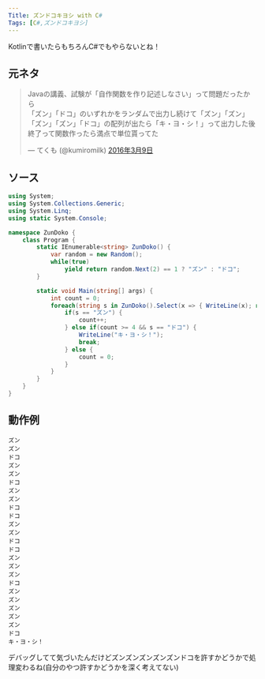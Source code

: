 ```yaml
---
Title: ズンドコキヨシ with C#
Tags: [C#,ズンドコキヨシ]
---
```


Kotlinで書いたらもちろんC#でもやらないとね！

## 元ネタ
<blockquote class="twitter-tweet" data-lang="ja"><p lang="ja" dir="ltr">Javaの講義、試験が「自作関数を作り記述しなさい」って問題だったから<br>「ズン」「ドコ」のいずれかをランダムで出力し続けて「ズン」「ズン」「ズン」「ズン」「ドコ」の配列が出たら「キ・ヨ・シ！」って出力した後終了って関数作ったら満点で単位貰ってた</p>&mdash; てくも (@kumiromilk) <a href="https://twitter.com/kumiromilk/status/707437861881180160">2016年3月9日</a></blockquote>
<script async src="//platform.twitter.com/widgets.js" charset="utf-8"></script>

## ソース
~~~ csharp
using System;
using System.Collections.Generic;
using System.Linq;
using static System.Console;

namespace ZunDoko {
    class Program {
        static IEnumerable<string> ZunDoko() {
            var random = new Random();
            while(true)
                yield return random.Next(2) == 1 ? "ズン" : "ドコ";
        }

        static void Main(string[] args) {
            int count = 0;
            foreach(string s in ZunDoko().Select(x => { WriteLine(x); return x; })) {
                if(s == "ズン") {
                    count++;
                } else if(count >= 4 && s == "ドコ") {
                    WriteLine("キ・ヨ・シ！");
                    break;
                } else {
                    count = 0;
                }
            }
        }
    }
}
~~~

## 動作例

~~~
ズン
ズン
ドコ
ズン
ズン
ドコ
ズン
ズン
ドコ
ドコ
ズン
ズン
ドコ
ドコ
ズン
ズン
ズン
ドコ
ズン
ズン
ズン
ズン
ズン
ドコ
キ・ヨ・シ！
~~~

デバッグしてて気づいたんだけどズンズンズンズンズンドコを許すかどうかで処理変わるね(自分のやつ許すかどうかを深く考えてない)